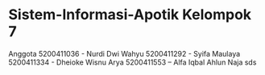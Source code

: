 # Sistem-Informasi-Apotik Kelompok 7 
Anggota
5200411036 - Nurdi Dwi Wahyu
5200411292 - Syifa Maulaya
5200411334 - Dheioke Wisnu Arya
5200411553 – Alfa Iqbal Ahlun Naja
sds
